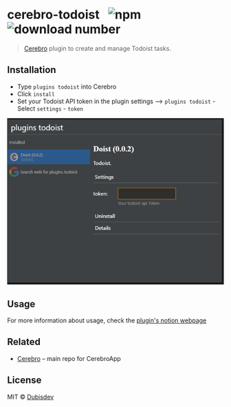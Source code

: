 # cerebro-todoist &nbsp; ![npm](https://img.shields.io/npm/v/cerebro-todoist?color=green) ![download number](https://img.shields.io/npm/dt/cerebro-todoist)

> [Cerebro](https://cerebroapp.com) plugin to create and manage Todoist tasks.

## Installation

- Type `plugins todoist` into Cerebro
- Click `install`
- Set your Todoist API token in the plugin settings --> `plugins todoist` - Select `settings` - `token`

<p align="center">
  <img src="https://github.com/dubisdev/cerebro-todoist/raw/master/readme_files/settings_token.png">
</p>

## Usage

For more information about usage, check the [plugin's notion webpage](https://cerebro-todoist.dubis.dev)

## Related

- [Cerebro](http://github.com/KELiON/cerebro) – main repo for CerebroApp

## License

MIT © [Dubisdev](https://dubis.dev)
